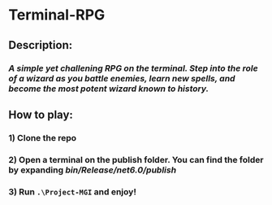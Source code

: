 # Terminal-RPG

## Description:
### *A simple yet challening RPG on the terminal. Step into the role of a wizard as you battle enemies, learn new spells, and become the most potent wizard known to history.*

## How to play:
### 1) Clone the repo
### 2) Open a terminal on the publish folder. You can find the folder by expanding *bin/Release/net6.0/publish*
### 3) Run `.\Project-MGI` and enjoy!
